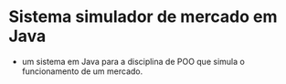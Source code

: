 # Sistema simulador de mercado em Java

* um sistema em Java para a disciplina de POO que simula o funcionamento de um mercado. 
